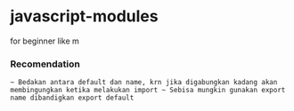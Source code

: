 # javascript-modules
for beginner like m


### Recomendation
``
 ~ Bedakan antara default dan name, krn jika digabungkan kadang akan membingungkan ketika melakukan import
 ~ Sebisa mungkin gunakan export name dibandigkan export default
``
